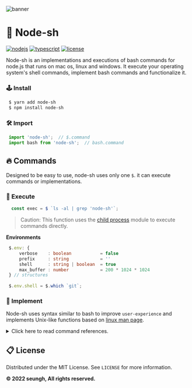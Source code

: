 ![banner](https://user-images.githubusercontent.com/41784860/168438812-90eed635-2fe3-477e-8a25-6527036bffce.png)

# 🎉 Node-sh
[![nodejs](https://img.shields.io/badge/NodeJS-339933?style=for-the-badge&logo=Node.js&logoColor=fff)](https://nodejs.org/)
[![typescript](https://img.shields.io/badge/TypeScript-3178C6?style=for-the-badge&logo=TypeScript&logoColor=fff)](https://www.typescriptlang.org/)
[![license](https://img.shields.io/badge/license-MIT-9999FF?style=for-the-badge)](/LICENSE)

Node-sh is an implementations and executions of bash commands for node.js that runs on mac os, linux and windows.
It execute your operating system's shell commands, implement bash commands and functionalize it.

### 🕹 Install
```bash
 $ yarn add node-sh
 $ npm install node-sh
```
### 🛠️ Import
```typescript
 import 'node-sh';  // $.command
 import bash from 'node-sh';  // bash.command
```

## 🔥 Commands
Designed to be easy to use, node-sh uses only one `$`. it can execute commands or implementations.

### 🔐 Execute
```typescript
  const exec = $ `ls -al | grep 'node-sh'`;
```
> Caution: This function uses the [child process](https://nodejs.org/api/child_process.html) module to execute commands directly.

**Environments**
```typescript
 $.env: {
     verbose    : boolean           = false
     prefix     : string            = ''
     shell      : string | boolean  = true
     max_buffer : number            = 200 * 1024 * 1024
 } // structures
 
 $.env.shell = $.which `git`;
```

### 📌 Implement
Node-sh uses syntax similar to bash to improve `user-experience` and implements Unix-like functions based on [linux man page](https://man7.org/linux/man-pages/).

<details>
  <summary>Click here to read command references.</summary> 
  
  ## Syntax
</details>


## 📋 License
Distributed under the MIT License. See ```LICENSE``` for more information.

**© 2022 seungh, All rights reserved.**
